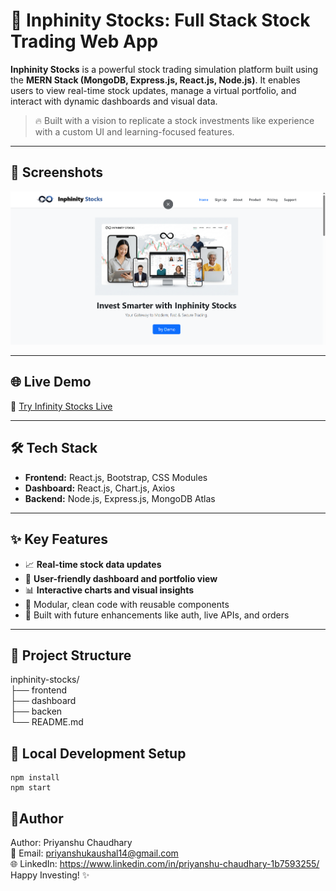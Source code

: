 # 🚀 Inphinity Stocks: Full Stack Stock Trading Web App

**Inphinity Stocks** is a powerful stock trading simulation platform built using the **MERN Stack (MongoDB, Express.js, React.js, Node.js)**. It enables users to view real-time stock updates, manage a virtual portfolio, and interact with dynamic dashboards and visual data.

> 🔥 Built with a vision to replicate a stock investments like experience with a custom UI and learning-focused features.

---

## 📸 Screenshots

![alt text](image.png)

---

## 🌐 Live Demo

🔗 [Try Infinity Stocks Live](https://inphinity.in)  

---

## 🛠️ Tech Stack

- **Frontend:** React.js, Bootstrap, CSS Modules
- **Dashboard:** React.js, Chart.js, Axios
- **Backend:** Node.js, Express.js, MongoDB Atlas

---

## ✨ Key Features

- 📈 **Real-time stock data updates** 
- 🔐 **User-friendly dashboard and portfolio view**
- 📊 **Interactive charts and visual insights**
- 🧠 Modular, clean code with reusable components
- 💬 Built with future enhancements like auth, live APIs, and orders

---

## 🧾 Project Structure

inphinity-stocks/ <br>
├── frontend <br>
├── dashboard <br>
├── backen <br>
└── README.md

## 🧪 Local Development Setup

```
npm install
npm start 
```

## 💬Author

Author: Priyanshu Chaudhary <br>
📧 Email: priyanshukaushal14@gmail.com <br>
🌐 LinkedIn: https://www.linkedin.com/in/priyanshu-chaudhary-1b7593255/ <br>
Happy Investing! ✨

